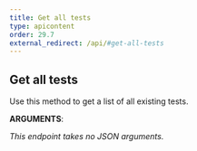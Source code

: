 ```yaml
---
title: Get all tests
type: apicontent
order: 29.7
external_redirect: /api/#get-all-tests
---
```


## Get all tests

Use this method to get a list of all existing tests.

**ARGUMENTS**:

*This endpoint takes no JSON arguments.*
